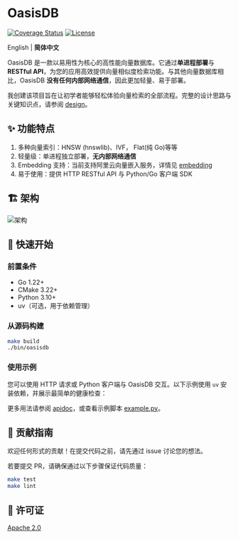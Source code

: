 # OasisDB

[![Coverage Status](https://coveralls.io/repos/github/lizzy-0323/oasisdb/badge.svg?branch=main)](https://coveralls.io/github/lizzy-0323/oasisdb?branch=main)
[![License](https://img.shields.io/badge/License-Apache%202.0-blue.svg)](https://opensource.org/licenses/Apache-2.0)
<!-- ![logo](./docs/images/logo.png) -->
English | **简体中文**

OasisDB 是一款以易用性为核心的高性能向量数据库。它通过**单进程部署**与 **RESTful API**，为您的应用高效提供向量相似度检索功能。与其他向量数据库相比，OasisDB **没有任何内部网络通信**，因此更加轻量、易于部署。

我创建该项目旨在让初学者能够轻松体验向量检索的全部流程。完整的设计思路与关键知识点，请参阅 [design](docs/design-CN.md)。

## ✨ 功能特点

1. 多种向量索引：HNSW (hnswlib)、IVF， Flat(纯 Go)等等
2. 轻量级：单进程独立部署，**无内部网络通信**
3. Embedding 支持：当前支持阿里云向量嵌入服务，详情见 [embedding](docs/embedding.md)
4. 易于使用：提供 HTTP RESTful API 与 Python/Go 客户端 SDK

## 🏗️ 架构

![架构](./docs/images/architecture.png)

## 🚀 快速开始

### 前置条件

- Go 1.22+
- CMake 3.22+
- Python 3.10+
- uv（可选，用于依赖管理）

### 从源码构建

```bash
make build
./bin/oasisdb
```

### 使用示例

您可以使用 HTTP 请求或 Python 客户端与 OasisDB 交互。以下示例使用 `uv` 安装依赖，并展示最简单的健康检查：

更多用法请参阅 [apidoc](docs/api.md)，或查看示例脚本 [example.py](example.py)。

## 🤝 贡献指南

欢迎任何形式的贡献！在提交代码之前，请先通过 issue 讨论您的想法。

若要提交 PR，请确保通过以下步骤保证代码质量：

```bash
make test
make lint
```

## 📝 许可证

[Apache 2.0](LICENSE)
